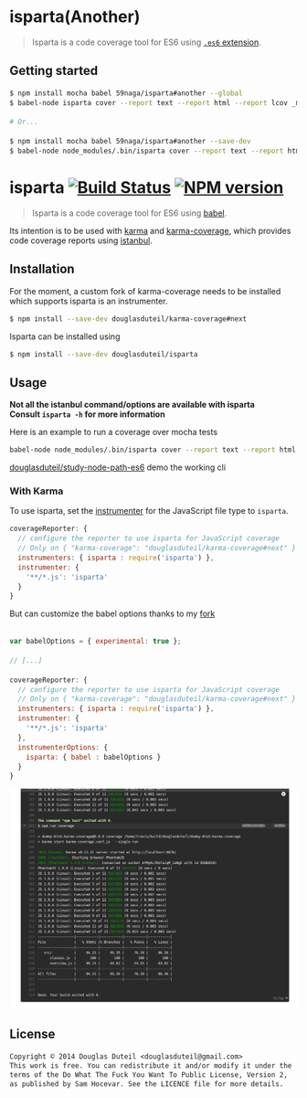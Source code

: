 # isparta(Another)

> Isparta is a code coverage tool for ES6 using [`.es6` extension](https://github.com/babel/babel).

## Getting started

```bash
$ npm install mocha babel 59naga/isparta#another --global
$ babel-node isparta cover --report text --report html --report lcov _mocha -- test/**/*.es6

# Or...

$ npm install mocha babel 59naga/isparta#another --save-dev
$ babel-node node_modules/.bin/isparta cover --report text --report html --report lcov node_modules/.bin/_mocha -- test/**/*.es6
```

# isparta [![Build Status][travis-image]][travis-url] [![NPM version][npm-image]][npm-url]

> Isparta is a code coverage tool for ES6 using [babel](https://github.com/babel/babel).

Its intention is to be used with [karma](http://karma-runner.github.io/) and [karma-coverage](https://github.com/karma-runner/karma-coverage), which provides code coverage reports using [istanbul](https://github.com/gotwarlost/istanbul).

## Installation

For the moment, a custom fork of karma-coverage needs to be installed which supports isparta is an instrumenter.

```sh
$ npm install --save-dev douglasduteil/karma-coverage#next
```

Isparta can be installed using

```sh
$ npm install --save-dev douglasduteil/isparta
```

## Usage

**Not all the istanbul command/options are available with isparta**  
**Consult `isparta -h` for more information**

Here is an example to run a coverage over mocha tests  

```bash
babel-node node_modules/.bin/isparta cover --report text --report html node_modules/.bin/_mocha -- --reporter dot   
```

[douglasduteil/study-node-path-es6](https://github.com/douglasduteil/study-node-path-es6) demo the working cli

### With Karma

To use isparta, set the [instrumenter](https://github.com/karma-runner/karma-coverage/blob/master/README.md#instrumenter) for the JavaScript file type to `isparta`.

```js
coverageReporter: {
  // configure the reporter to use isparta for JavaScript coverage
  // Only on { "karma-coverage": "douglasduteil/karma-coverage#next" }
  instrumenters: { isparta : require('isparta') },
  instrumenter: {
    '**/*.js': 'isparta'
  }
}
```

But can customize the babel options thanks to my [fork](https://github.com/douglasduteil/karma-coverage/tree/next)

```js

var babelOptions = { experimental: true };

// [...]

coverageReporter: {
  // configure the reporter to use isparta for JavaScript coverage
  // Only on { "karma-coverage": "douglasduteil/karma-coverage#next" }
  instrumenters: { isparta : require('isparta') },
  instrumenter: {
    '**/*.js': 'isparta'
  },
  instrumenterOptions: {
    isparta: { babel : babelOptions }
  }
}
```

![](screenshot.png)

## License

    Copyright © 2014 Douglas Duteil <douglasduteil@gmail.com>
    This work is free. You can redistribute it and/or modify it under the
    terms of the Do What The Fuck You Want To Public License, Version 2,
    as published by Sam Hocevar. See the LICENCE file for more details.

[npm-url]: https://npmjs.org/package/isparta
[npm-image]: http://img.shields.io/npm/v/isparta.svg
[travis-url]: http://travis-ci.org/douglasduteil/isparta
[travis-image]: http://travis-ci.org/douglasduteil/isparta.svg?branch=master
